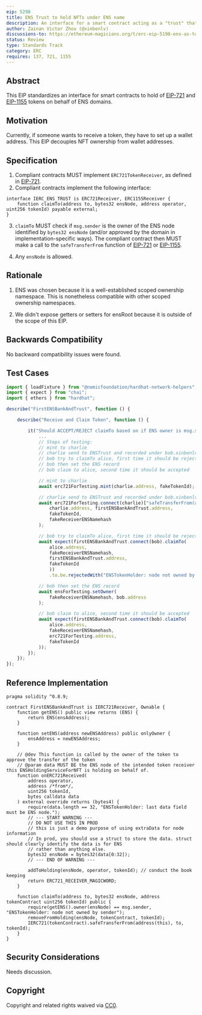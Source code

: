 ```yaml
---
eip: 5298
title: ENS Trust to hold NFTs under ENS name
description: An interface for a smart contract acting as a "trust" that holds tokens by ENS name.
author: Zainan Victor Zhou (@xinbenlv)
discussions-to: https://ethereum-magicians.org/t/erc-eip-5198-ens-as-token-holder/10374
status: Review
type: Standards Track
category: ERC
requires: 137, 721, 1155
---
```


## Abstract

This EIP standardizes an interface for smart contracts to hold of [EIP-721](./eip-721.md) and [EIP-1155](./eip-1155.md) tokens on behalf of ENS domains.

## Motivation

Currently, if someone wants to receive a token, they have to set up a wallet address. This EIP decouples NFT ownership from wallet addresses.

## Specification

1. Compliant contracts MUST implement `ERC721TokenReceiver`, as defined in [EIP-721](./eip-721.md).
2. Compliant contracts implement the following interface:

```solidity
interface IERC_ENS_TRUST is ERC721Receiver, ERC1155Receiver {
    function claimTo(address to, bytes32 ensNode, address operator, uint256 tokenId) payable external;
}
```

3. `claimTo` MUST check if `msg.sender` is the owner of the ENS node identified by `bytes32 ensNode` (and/or approved by the domain in implementation-specific ways). The compliant contract then MUST make a call to the `safeTransferFrom` function of [EIP-721](./eip-712.md) or [EIP-1155](./eip-1155.md).

4. Any `ensNode` is allowed.

## Rationale

1. ENS was chosen because it is a well-established scoped ownership namespace.
This is nonetheless compatible with other scoped ownership namespaces.

2. We didn't expose getters or setters for ensRoot because it is outside of the scope of this EIP.

## Backwards Compatibility

No backward compatibility issues were found.

## Test Cases

```ts
import { loadFixture } from "@nomicfoundation/hardhat-network-helpers";
import { expect } from "chai";
import { ethers } from "hardhat";

describe("FirstENSBankAndTrust", function () {

    describe("Receive and Claim Token", function () {

        it("Should ACCEPT/REJECT claimTo based on if ENS owner is msg.sender", async function () {
            ...
            // Steps of testing:
            // mint to charlie
            // charlie send to ENSTrust and recorded under bob.xinbenlvethsf.eth
            // bob try to claimTo alice, first time it should be rejected
            // bob then set the ENS record
            // bob claim to alice, second time it should be accepted

            // mint to charlie
            await erc721ForTesting.mint(charlie.address, fakeTokenId);

            // charlie send to ENSTrust and recorded under bob.xinbenlvethsf.eth
            await erc721ForTesting.connect(charlie)["safeTransferFrom(address,address,uint256,bytes)"](
                charlie.address, firstENSBankAndTrust.address,
                fakeTokenId,
                fakeReceiverENSNamehash
            );

            // bob try to claimTo alice, first time it should be rejected
            await expect(firstENSBankAndTrust.connect(bob).claimTo(
                alice.address,
                fakeReceiverENSNamehash,
                firstENSBankAndTrust.address,
                fakeTokenId
                ))
                .to.be.rejectedWith("ENSTokenHolder: node not owned by sender");

            // bob then set the ENS record
            await ensForTesting.setOwner(
                fakeReceiverENSNamehash, bob.address
            );

            // bob claim to alice, second time it should be accepted
            await expect(firstENSBankAndTrust.connect(bob).claimTo(
                alice.address,
                fakeReceiverENSNamehash,
                erc721ForTesting.address,
                fakeTokenId
            ));
        });
    });
});
```

## Reference Implementation

```solidity
pragma solidity ^0.8.9;

contract FirstENSBankAndTrust is IERC721Receiver, Ownable {
    function getENS() public view returns (ENS) {
        return ENS(ensAddress);
    }

    function setENS(address newENSAddress) public onlyOwner {
        ensAddress = newENSAddress;
    }

    // @dev This function is called by the owner of the token to approve the transfer of the token
    // @param data MUST BE the ENS node of the intended token receiver this ENSHoldingServiceForNFT is holding on behalf of.
    function onERC721Received(
        address operator,
        address /*from*/,
        uint256 tokenId,
        bytes calldata data
    ) external override returns (bytes4) {
        require(data.length == 32, "ENSTokenHolder: last data field must be ENS node.");
        // --- START WARNING ---
        // DO NOT USE THIS IN PROD
        // this is just a demo purpose of using extraData for node information
        // In prod, you should use a struct to store the data. struct should clearly identify the data is for ENS
        // rather than anything else.
        bytes32 ensNode = bytes32(data[0:32]);
        // --- END OF WARNING ---

        addToHolding(ensNode, operator, tokenId); // conduct the book keeping
        return ERC721_RECEIVER_MAGICWORD;
    }

    function claimTo(address to, bytes32 ensNode, address tokenContract uint256 tokenId) public {
        require(getENS().owner(ensNode) == msg.sender, "ENSTokenHolder: node not owned by sender");
        removeFromHolding(ensNode, tokenContract, tokenId);
        IERC721(tokenContract).safeTransferFrom(address(this), to, tokenId);
    }
}
```

## Security Considerations

Needs discussion.

## Copyright

Copyright and related rights waived via [CC0](../LICENSE.md).
